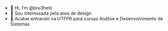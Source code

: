 - 👋 Hi, I’m @bru3helo
- 👀 Sou interessada pela área de design 
- 🌱 Acabei entrando na UTFPR para cursas Análise e Desenvolvimento de Sistemas
